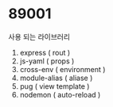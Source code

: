 # 89001

사용 되는 라이브러리

1. express ( rout )
2. js-yaml ( props )
3. cross-env ( environment )
4. module-alias ( aliase )
5. pug ( view template )
6. nodemon ( auto-reload )